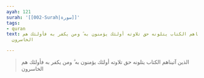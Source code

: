 ```yaml
---
ayah: 121
surah: '[[002-Surah|سورة]]'
tags:
- quran
text: الذين آتيناهم الكتاب يتلونه حق تلاوته أولئك يؤمنون به ۗ ومن يكفر به فأولئك هم
  الخاسرون

---
```

> الذين آتيناهم الكتاب يتلونه حق تلاوته أولئك يؤمنون به ۗ ومن يكفر به فأولئك هم الخاسرون
